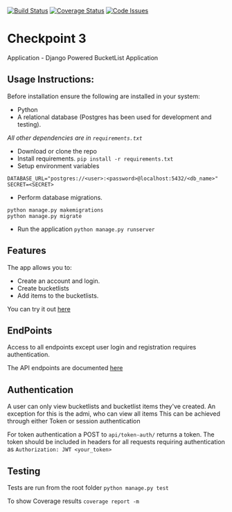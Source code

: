 [![Build Status](https://travis-ci.org/andela-egichuri/checkpoint3.svg?branch=develop)](https://travis-ci.org/andela-egichuri/checkpoint3) [![Coverage Status](https://coveralls.io/repos/github/andela-egichuri/checkpoint3/badge.svg?branch=develop)](https://coveralls.io/github/andela-egichuri/checkpoint3?branch=develop) [![Code Issues](https://www.quantifiedcode.com/api/v1/project/f3c29d30fe484ec4b735155f3d53e4e6/snapshot/origin:develop:HEAD/badge.svg)](https://www.quantifiedcode.com/app/project/f3c29d30fe484ec4b735155f3d53e4e6)

# Checkpoint 3
Application - Django Powered BucketList Application

## Usage Instructions:
Before installation ensure the following are installed in your system:
 - Python
 - A relational database (Postgres has been used for development and testing).

*All other dependencies are in `requirements.txt`*

* Download or clone the repo
* Install requirements.
`pip install -r requirements.txt`
* Setup environment variables
```
DATABASE_URL="postgres://<user>:<password>@localhost:5432/<db_name>"
SECRET=<SECRET>
```
* Perform database migrations.
```
python manage.py makemigrations
python manage.py migrate
```
* Run the application
`python manage.py runserver`

## Features
The app allows you to:
 - Create an account and login.
 - Create bucketlists
 - Add items to the bucketlists.

You can try it out [here](http://mybl-app.herokuapp.com/)

## EndPoints
Access to all endpoints except user login and registration requires authentication.

The API endpoints are documented [here](http://mybl-app.herokuapp.com/api/docs/#!/api)

## Authentication
A user can only view bucketlists and bucketlist items they've created.
An exception for this is the admi, who can view all items
This can be achieved through either Token or session authentication

For token authentication a POST to `api/token-auth/` returns a token. The token
 should be included in headers for all requests requiring authentication as
 `Authorization: JWT <your_token>`

## Testing
Tests are run from the root folder
`python manage.py test`

To show Coverage results
`coverage report -m`
